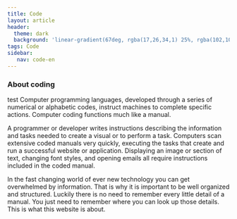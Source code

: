 ```yaml
---
title: Code
layout: article
header:
  theme: dark
  background: 'linear-gradient(67deg, rgba(17,26,34,1) 25%, rgba(102,102,102,1) 43%, rgba(255,255,255,1) 80%)'
tags: Code
sidebar: 
   nav: code-en   
--- 
```


### About coding
test
Computer programming languages, developed through a series of numerical or alphabetic codes, instruct machines to complete specific actions. Computer coding functions much like a manual.

A programmer or developer writes instructions describing the information and tasks needed to create a visual or to perform a task. Computers scan extensive coded manuals very quickly, executing the tasks that create and run a successful website or application. Displaying an image or section of text, changing font styles, and opening emails all require instructions included in the coded manual.

In the fast changing world of ever new technology you can get overwhelmed by information.
That is why it is important to be well organized and structured. 
Luckily there is no need to remember every little detail of a manual. 
You just need to remember where you can look up those details.
This is what this website is about.